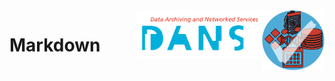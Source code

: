 <img src="../images/formats.png" width="100" align="right"/>
<img src="../images/DANS.png" width="200" align="right"/>

# Markdown
